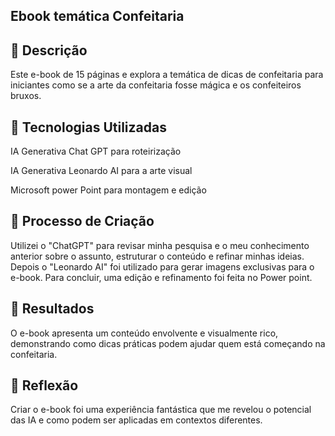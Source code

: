 ## Ebook temática Confeitaria

## 📒 Descrição  

Este e-book de 15 páginas e explora a temática de dicas de confeitaria para iniciantes como se a arte da confeitaria fosse mágica e os confeiteiros bruxos.   

## 🤖 Tecnologias Utilizadas

IA Generativa Chat GPT para roteirização

IA Generativa Leonardo AI para a arte visual

Microsoft power Point para montagem e edição

## 🧐 Processo de Criação

Utilizei o "ChatGPT" para revisar minha pesquisa e o meu conhecimento anterior sobre o assunto, estruturar o conteúdo e refinar minhas ideias. Depois o "Leonardo AI" foi utilizado para gerar imagens exclusivas para o e-book. Para concluir, uma edição e refinamento foi feita no Power point.

## 🚀 Resultados

O e-book apresenta um conteúdo envolvente e visualmente rico, demonstrando como dicas práticas podem ajudar quem está começando na confeitaria.



## 💭 Reflexão
Criar o e-book foi uma experiência fantástica que me revelou o potencial das IA e como podem ser aplicadas em contextos diferentes.
